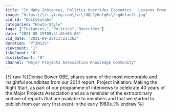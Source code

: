 ```yaml
---
title: "In Many Instances, Politics Overrides Economics   Lessons from our Archive"
image: "https:\/\/i.ytimg.com\/vi\/OQLCy6ulq6c\/hqdefault.jpg"
vid_id: "OQLCy6ulq6c"
categories: "Howto-Style"
tags: ["Instances,","Politics","Overrides"]
date: "2021-09-29T09:41:01+03:00"
vid_date: "2021-09-25T13:21:26Z"
duration: "PT2M12S"
viewcount: "1"
likeCount: "0"
dislikeCount: "0"
channel: "Major Projects Association Knowledge Community"
---
```

{% raw %}Denise Bower OBE, shares some of the most memorable and insightful soundbites from our 2014 report, Project Initiation: Making the Right Start, as part of our programme of interviews to celebrate 40 years of the Major Projects Association and as a reminder of the extraordinary archive of reports that are available to members and that we started to publish from our very first event in the early 1980s.{% endraw %}
